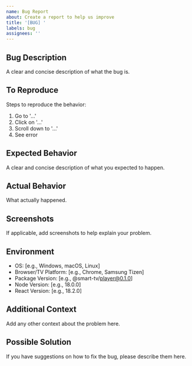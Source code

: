 ```yaml
---
name: Bug Report
about: Create a report to help us improve
title: '[BUG] '
labels: bug
assignees: ''
---
```


## Bug Description
A clear and concise description of what the bug is.

## To Reproduce
Steps to reproduce the behavior:
1. Go to '...'
2. Click on '...'
3. Scroll down to '...'
4. See error

## Expected Behavior
A clear and concise description of what you expected to happen.

## Actual Behavior
What actually happened.

## Screenshots
If applicable, add screenshots to help explain your problem.

## Environment
- OS: [e.g., Windows, macOS, Linux]
- Browser/TV Platform: [e.g., Chrome, Samsung Tizen]
- Package Version: [e.g., @smart-tv/player@0.1.0]
- Node Version: [e.g., 18.0.0]
- React Version: [e.g., 18.2.0]

## Additional Context
Add any other context about the problem here.

## Possible Solution
If you have suggestions on how to fix the bug, please describe them here.
